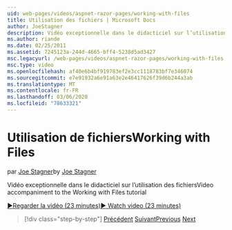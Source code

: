 ```yaml
---
uid: web-pages/videos/aspnet-razor-pages/working-with-files
title: Utilisation des fichiers | Microsoft Docs
author: JoeStagner
description: Vidéo exceptionnelle dans le didacticiel sur l’utilisation des fichiers
ms.author: riande
ms.date: 02/25/2011
ms.assetid: 7245123a-244d-4665-bff4-5238d5ad3427
msc.legacyurl: /web-pages/videos/aspnet-razor-pages/working-with-files
msc.type: video
ms.openlocfilehash: af40e6b4bf919783ef2e3cc1118783bf7e346074
ms.sourcegitcommit: e7e91932a6e91a63e2e46417626f39d6b244a3ab
ms.translationtype: MT
ms.contentlocale: fr-FR
ms.lasthandoff: 03/06/2020
ms.locfileid: "78633321"
---
```

# <a name="working-with-files"></a><span data-ttu-id="b6269-103">Utilisation de fichiers</span><span class="sxs-lookup"><span data-stu-id="b6269-103">Working with Files</span></span>

<span data-ttu-id="b6269-104">par [Joe Stagner](https://github.com/JoeStagner)</span><span class="sxs-lookup"><span data-stu-id="b6269-104">by [Joe Stagner](https://github.com/JoeStagner)</span></span>

<span data-ttu-id="b6269-105">Vidéo exceptionnelle dans le didacticiel sur l’utilisation des fichiers</span><span class="sxs-lookup"><span data-stu-id="b6269-105">Video accompaniment to the Working with Files tutorial</span></span>

[<span data-ttu-id="b6269-106">&#9654;Regarder la vidéo (23 minutes)</span><span class="sxs-lookup"><span data-stu-id="b6269-106">&#9654; Watch video (23 minutes)</span></span>](https://channel9.msdn.com/Blogs/ASP-NET-Site-Videos/working-with-files)

> [!div class="step-by-step"]
> <span data-ttu-id="b6269-107">[Précédent](displaying-data-in-a-chart-part-2.md)
> [Suivant](working-with-images.md)</span><span class="sxs-lookup"><span data-stu-id="b6269-107">[Previous](displaying-data-in-a-chart-part-2.md)
[Next](working-with-images.md)</span></span>
